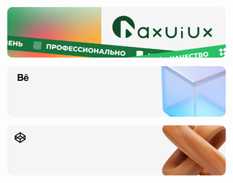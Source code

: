 <a href="https://maxuiux.github.io/maxuiux/" target="_blank">
<img src="https://raw.githubusercontent.com/maxuiux/maxuiux/master/readme/maxuiux-readme-image-01-.png">
</a>
<br>
<br>
<a href="https://www.behance.net/maxuiux" target="_blank">
<img src="https://raw.githubusercontent.com/maxuiux/maxuiux/master/readme/maxuiux-readme-image-02-.png">
</a>
<br>
<br>
<a href="https://codepen.io/maxuiux" target="_blank">
<img src="https://raw.githubusercontent.com/maxuiux/maxuiux/master/readme/maxuiux-readme-image-03-.png">
</a>

